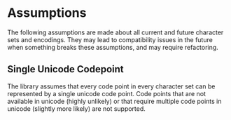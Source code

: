 # Assumptions

The following assumptions are made about all current and future character sets and encodings. They may lead to compatibility issues in the future when something breaks these assumptions, and may require refactoring.

## Single Unicode Codepoint
The library assumes that every code point in every character set can be represented by a single unicode code point. Code points that are not available in unicode (highly unlikely) or that require multiple code points in unicode (slightly more likely) are not supported.